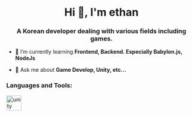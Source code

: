 <h1 align="center">Hi 👋, I'm ethan</h1>
<h3 align="center">A Korean developer dealing with various fields including games.</h3>

- 🌱 I’m currently learning **Frontend, Backend. Especially Babylon.js, NodeJs**

- 💬 Ask me about **Game Develop, Unity, etc...**


<h3 align="left">Languages and Tools:</h3>
<p align="left"> <a href="https://unity.com/" target="_blank"> <img src="https://www.vectorlogo.zone/logos/unity3d/unity3d-icon.svg" alt="unity" width="40" height="40"/> </a>
